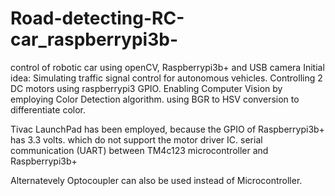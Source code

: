 # Road-detecting-RC-car_raspberrypi3b-
control of robotic car using openCV, Raspberrypi3b+ and USB camera
Initial idea: Simulating traffic signal control for autonomous vehicles. Controlling 2 DC motors using raspberrypi3 GPIO. Enabling Computer Vision by employing Color Detection algorithm.
using BGR to HSV conversion to differentiate color.


Tivac LaunchPad has been employed, because the GPIO of Raspberrypi3b+ has 3.3 volts. which do not support the motor driver IC.  serial communication (UART) between TM4c123 microcontroller and Raspberrypi3b+


Alternatevely Optocoupler can also be used instead of Microcontroller.
